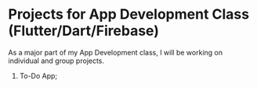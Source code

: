 # Projects for App Development Class (Flutter/Dart/Firebase)

As a major part of my App Development class, I will be working on individual and group projects.
1. To-Do App;
